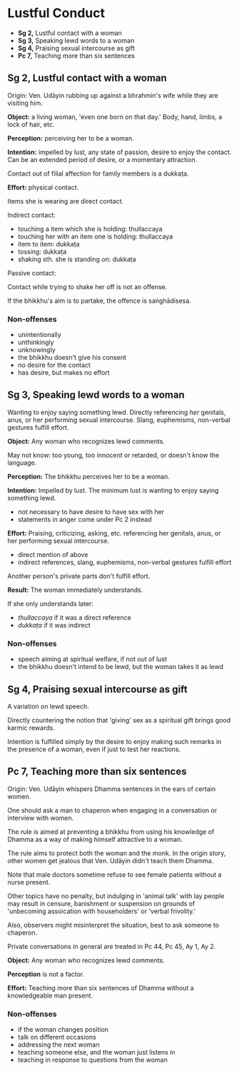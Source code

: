 # Lustful Conduct

- **Sg 2,** Lustful contact with a woman
- **Sg 3,** Speaking lewd words to a woman
- **Sg 4,** Praising sexual intercourse as gift
- **Pc 7,** Teaching more than six sentences

## Sg 2, Lustful contact with a woman

<!-- latex
\begin{multicols}{2}
-->

Origin: Ven. Udāyin rubbing up against a bhrahmin's wife while they are visiting him.

**Object:** a living woman, 'even one born on that day.' Body, hand, limbs, a lock of hair, etc.

**Perception:** perceiving her to be a woman.

**Intention:** impelled by lust, any state of passion, desire to enjoy the contact. Can be an extended period of desire, or a momentary attraction.

Contact out of filial affection for family members is a dukkaṭa.

**Effort:** physical contact.

Items she is wearing are direct contact.

Indirect contact:

-   touching a item which she is holding: thullaccaya
-   touching her with an item one is holding: thullaccaya
-   item to item: dukkaṭa
-   tossing: dukkaṭa
-   shaking sth. she is standing on: dukkaṭa

Passive contact:

Contact while trying to shake her off is not an offense.

If the bhikkhu's aim is to partake, the offence is saṅghādisesa.

### Non-offenses

-   unintentionally
-   unthinkingly
-   unknowingly
-   the bhikkhu doesn't give his consent
-   no desire for the contact
-   has desire, but makes no effort

<!-- latex
\end{multicols}
-->

## Sg 3, Speaking lewd words to a woman

<!-- latex
\begin{multicols}{2}
-->

Wanting to enjoy saying something lewd. Directly referencing *her* genitals, anus, or her performing sexual intercourse. Slang, euphemisms, non-verbal gestures fulfill effort.

**Object:** Any woman who recognizes lewd comments.

May not know: too young, too innocent or retarded, or doesn't know the language.

**Perception:** The bhikkhu perceives her to be a woman.

**Intention:** Impelled by lust. The minimum lust is wanting to enjoy saying something lewd.

-   not necessary to have desire to have sex with her
-   statements in anger come under Pc 2 instead

**Effort:** Praising, criticizing, asking, etc. referencing her genitals, anus, or her performing sexual intercourse.

-   direct mention of above
-   indirect references, slang, euphemisms, non-verbal gestures fulfill effort

Another person's private parts don't fulfill effort.

**Result:** The woman immediately understands.

If she only understands later:

-   *thullaccaya* if it was a direct reference
-   *dukkaṭa* if it was indirect

### Non-offenses

-   speech aiming at spiritual welfare, if not out of lust
-   the bhikkhu doesn't intend to be lewd, but the woman takes it as lewd

<!-- latex
\end{multicols}
-->

## Sg 4, Praising sexual intercourse as gift

A variation on lewd speech.

Directly countering the notion that 'giving' sex as a spiritual gift brings good karmic rewards.

Intention is fulfilled simply by the desire to enjoy making such remarks in the presence of a woman, even if just to test her reactions.

## Pc 7, Teaching more than six sentences

<!-- latex
\begin{multicols}{2}
-->

Origin: Ven. Udāyin whispers Dhamma sentences in the ears of certain women.

One should ask a man to chaperon when engaging in a conversation or interview with women.

The rule is aimed at preventing a bhikkhu from using his knowledge of Dhamma as a way of making himself attractive to a woman.

The rule aims to protect both the woman and the monk. In the origin story, other women get jealous that Ven. Udāyin didn't teach them Dhamma.

Note that male doctors sometime refuse to see female patients without a nurse present.

Other topics have no penalty, but indulging in 'animal talk' with lay people may result in censure, banishment or suspension on grounds of 'unbecoming assoication with householders' or 'verbal frivolity.'

Also, observers might misinterpret the situation, best to ask someone to chaperon.

Private conversations in general are treated in Pc 44, Pc 45, Ay 1, Ay 2.

<!-- latex
\columnbreak
-->

**Object:** Any woman who recognizes lewd comments.

**Perception** is not a factor.

**Effort:** Teaching more than six sentences of Dhamma without a knowledgeable man present.

### Non-offenses

-   if the woman changes position
-   talk on different occasions
-   addressing the next woman
-   teaching someone else, and the woman just listens in
-   teaching in response to questions from the woman

<!-- latex
\end{multicols}
-->
